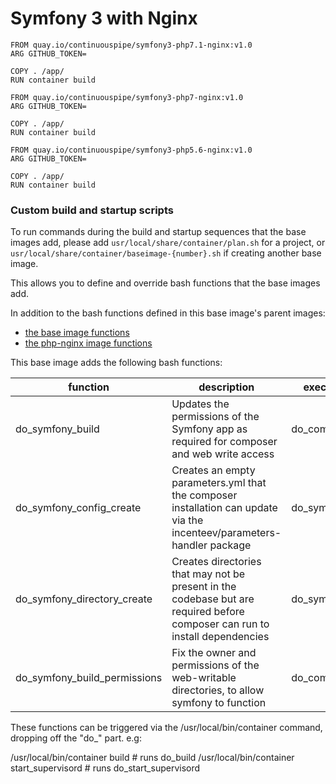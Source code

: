 # Symfony 3 with Nginx

```
FROM quay.io/continuouspipe/symfony3-php7.1-nginx:v1.0
ARG GITHUB_TOKEN=

COPY . /app/
RUN container build
```

```
FROM quay.io/continuouspipe/symfony3-php7-nginx:v1.0
ARG GITHUB_TOKEN=

COPY . /app/
RUN container build
```

```
FROM quay.io/continuouspipe/symfony3-php5.6-nginx:v1.0
ARG GITHUB_TOKEN=

COPY . /app/
RUN container build
```

### Custom build and startup scripts

To run commands during the build and startup sequences that the base images add,
please add `usr/local/share/container/plan.sh` for a project, or
`usr/local/share/container/baseimage-{number}.sh` if creating another base image.

This allows you to define and override bash functions that the base images add.

In addition to the bash functions defined in this base image's parent images:
* [the base image functions](../ubuntu/16.04/README.md#custom-build-and-startup-scripts)
* [the php-nginx image functions](../php-nginx/README.md#custom-build-and-startup-scripts)

This base image adds the following bash functions:

function | description | executed on
--- | --- | ---
do_symfony_build | Updates the permissions of the Symfony app as required for composer and web write access | do_composer
do_symfony_config_create | Creates an empty parameters.yml that the composer installation can update via the incenteev/parameters-handler package | do_symfony_build
do_symfony_directory_create | Creates directories that may not be present in the codebase but are required before composer can run to install dependencies | do_symfony_build
do_symfony_build_permissions | Fix the owner and permissions of the web-writable directories, to allow symfony to function | do_composer

These functions can be triggered via the /usr/local/bin/container command, dropping off the "do_" part. e.g:

/usr/local/bin/container build # runs do_build
/usr/local/bin/container start_supervisord # runs do_start_supervisord
